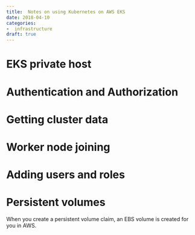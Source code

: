 ```yaml
---
title:  Notes on using Kubernetes on AWS EKS
date: 2018-04-10
categories:
-  infrastructure
draft: true
---
```


# EKS private host

# Authentication and Authorization

# Getting cluster data

# Worker node joining

# Adding users and roles


# Persistent volumes

When you create a persistent volume claim, an EBS volume is created for you in AWS. 
